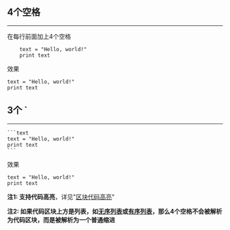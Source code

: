 ## **4个空格**

---

在每行前面加上4个空格

```text
	text = "Hello, world!"
	print text
```

效果

	text = "Hello, world!"
	print text

## **3个 `**

---

	```text
	text = "Hello, world!"
	print text
	```

效果

```text
text = "Hello, world!"
print text
```

**注1: 支持代码高亮**，详见"[区块代码高亮](/syntax/highlight_code/#_2)"

**注2: 如果代码区块上方是列表，如[无序列表](/syntax/list_noseq/)或[有序列表](/syntax/list_seq/)，那么4个空格不会被解析为代码区块，而是被解析为一个普通缩进**
